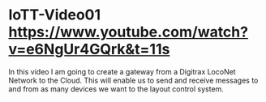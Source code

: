 # IoTT-Video01 https://www.youtube.com/watch?v=e6NgUr4GQrk&t=11s
In this video I am going to create a gateway from a Digitrax LocoNet Network to the Cloud. This will enable us to send and receive messages to and from as many devices we want to the layout control system.
